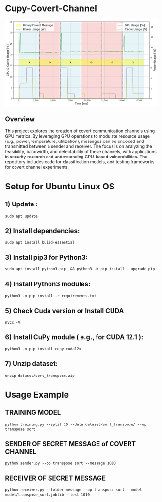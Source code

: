 # Cupy-Covert-Channel
<img src=img/Covert_communication.png align="center">

## Overview
This project explores the creation of covert communication channels using GPU metrics. By leveraging GPU operations to modulate resource usage (e.g., power, temperature, utilization), messages can be encoded and transmitted between a sender and receiver. The focus is on analyzing the feasibility, bandwidth, and detectability of these channels, with applications in security research and understanding GPU-based vulnerabilities. The repository includes code for classification models, and testing frameworks for covert channel experiments.

# Setup for Ubuntu Linux OS

## 1) Update : 
	sudo apt update
  
## 2) Install dependencies:
    sudo apt install build-essential 

## 3) Install pip3 for Python3: 
	sudo apt install python3-pip  && python3 -m pip install --upgrade pip

## 4) Install Python3 modules: 
	python3 -m pip install -r requirements.txt
	
## 5) Check Cuda version or Install [CUDA](https://developer.nvidia.com/cuda-toolkit)
	nvcc -V

## 6) Install CuPy module ( e.g., for CUDA 12.1 ):
	python3 -m pip install cupy-cuda12x

## 7) Unzip dataset:
    unzip dataset/sort_transpose.zip


# Usage Example
## TRAINING MODEL

    python training.py --split 10 --data dataset/sort_transpose/ --op transpose sort


## SENDER OF SECRET MESSAGE of COVERT CHANNEL

    python sender.py --op transpose sort --message 1010




## RECEIVER OF SECRET MESSAGE

    python receiver.py --folder message --op transpose sort --model model/transpose_sort.joblib --test 1010


<!--- [![Say Thanks!](https://img.shields.io/badge/Say%20Thanks-!-1EAEDB.svg)](https://saythanks.io/to/gianluca.delucia) -->
